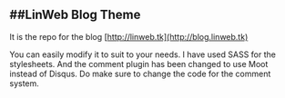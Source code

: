 ##LinWeb Blog Theme
---

It is the repo for the blog [http://linweb.tk](http://blog.linweb.tk)


You can easily modify it to suit to your needs. I have used SASS for the stylesheets. And the comment plugin has been changed to use Moot instead of Disqus. Do make sure to change the code for the comment system.
